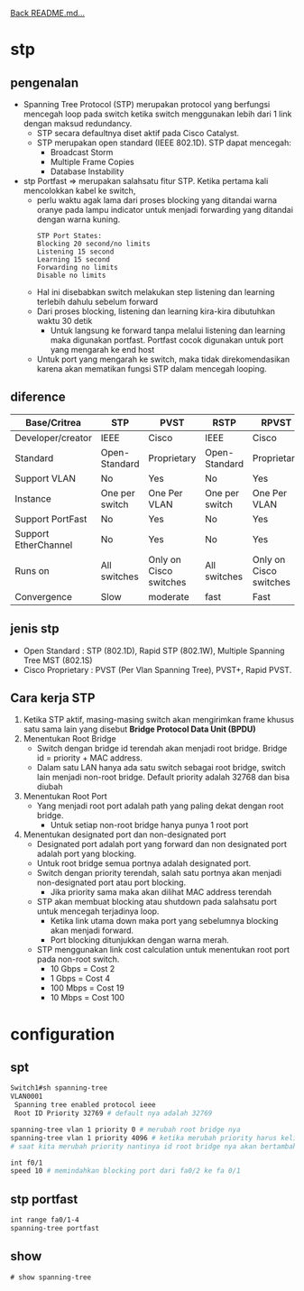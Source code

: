 <a href="../../README.md#back">Back README.md...</a>

# stp
## pengenalan
-  Spanning Tree Protocol (STP) merupakan protocol yang berfungsi mencegah loop pada switch ketika switch menggunakan lebih dari 1 link dengan maksud  redundancy. 
    - STP secara defaultnya diset aktif pada Cisco Catalyst. 
    - STP merupakan  open standard (IEEE 802.1D). STP dapat mencegah: 
        - Broadcast Storm
        - Multiple Frame Copies
        - Database Instability
- stp Portfast => merupakan salahsatu fitur STP. Ketika pertama kali mencolokkan kabel ke switch,
    - perlu waktu agak lama dari proses blocking yang ditandai warna oranye pada lampu indicator untuk menjadi forwarding yang ditandai dengan warna kuning. 
      ```
      STP Port States: 
      Blocking 20 second/no limits 
      Listening 15 second 
      Learning 15 second 
      Forwarding no limits 
      Disable no limits 
      ```
    - Hal ini disebabkan switch melakukan step listening dan learning terlebih dahulu sebelum forward
    - Dari proses blocking, listening dan learning kira-kira dibutuhkan waktu 30 detik
        - Untuk langsung ke forward tanpa melalui listening dan learning maka digunakan portfast. Portfast cocok digunakan untuk port yang mengarah ke end host
    - Untuk port yang mengarah ke switch, maka tidak direkomendasikan karena akan mematikan fungsi STP dalam mencegah looping.

## diference
Base/Critrea | STP | PVST | RSTP | RPVST | MSTP
--- | --- | --- | --- | --- | --- |
Developer/creator | IEEE | Cisco | IEEE	| Cisco | IEEE
Standard | Open-Standard | Proprietary | Open-Standard | Proprietary | Open-Standard
Support VLAN | No | Yes | No | Yes | Yes
Instance | One per switch | One Per VLAN | One per switch | One Per VLAN | One Per VLAN
Support PortFast | No | Yes | No | Yes | No
Support EtherChannel | No | Yes | No | Yes | No
Runs on | All switches | Only on Cisco switches | All switches | Only on Cisco switches | All switches
Convergence	| Slow | moderate | fast | Fast | Fast | Fast

## jenis stp
- Open Standard : STP (802.1D), Rapid STP (802.1W), Multiple Spanning Tree MST (802.1S)
- Cisco Proprietary : PVST (Per Vlan Spanning Tree), PVST+, Rapid PVST.

## Cara kerja STP
1. Ketika STP aktif, masing-masing switch akan mengirimkan frame khusus satu sama lain yang disebut **Bridge Protocol Data Unit (BPDU)**
2. Menentukan Root Bridge
    - Switch dengan bridge id terendah akan menjadi root bridge. Bridge id = priority + MAC address. 
    - Dalam satu LAN hanya ada satu switch sebagai root bridge, switch lain menjadi non-root bridge. Default priority adalah 32768 dan bisa diubah
3.  Menentukan Root Port
    - Yang menjadi root port adalah path yang paling dekat dengan root bridge. 
        - Untuk setiap non-root bridge hanya punya 1 root port
4. Menentukan designated port dan non-designated port
    - Designated port adalah port yang forward dan non designated port adalah port yang blocking. 
    - Untuk root bridge semua portnya adalah designated port.
    - Switch dengan priority terendah, salah satu portnya akan menjadi non-designated port atau port blocking. 
        - Jika priority sama maka akan dilihat MAC address terendah
    - STP akan membuat blocking atau shutdown pada salahsatu port untuk mencegah terjadinya loop. 
        - Ketika link utama down maka port yang sebelumnya blocking akan menjadi forward. 
        - Port blocking ditunjukkan dengan warna merah. 
    - STP menggunakan link cost calculation untuk menentukan root port pada non-root switch. 
        - 10 Gbps = Cost 2
        - 1 Gbps = Cost 4
        - 100 Mbps = Cost 19
        - 10 Mbps = Cost 100

# configuration
## spt
```bash
Switch1#sh spanning-tree 
VLAN0001
 Spanning tree enabled protocol ieee
 Root ID Priority 32769 # default nya adalah 32769

spanning-tree vlan 1 priority 0 # merubah root bridge nya
spanning-tree vlan 1 priority 4096 # ketika merubah priority harus kelipatan 4096
# saat kita merubah priority nantinya id root bridge nya akan bertambah 1

int f0/1
speed 10 # memindahkan blocking port dari fa0/2 ke fa 0/1
```

## stp portfast
```bash
int range fa0/1-4
spanning-tree portfast
```

## show
```
# show spanning-tree
```